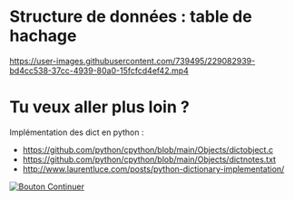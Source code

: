 Structure de données : table de hachage
==


https://user-images.githubusercontent.com/739495/229082939-bd4cc538-37cc-4939-80a0-15fcfcd4ef42.mp4



# Tu veux aller plus loin ?
Implémentation des dict en python :
- https://github.com/python/cpython/blob/main/Objects/dictobject.c
- https://github.com/python/cpython/blob/main/Objects/dictnotes.txt
- http://www.laurentluce.com/posts/python-dictionary-implementation/


[![Bouton Continuer](https://placehold.co/200x45/0969da/EFEFEF?text=Je+passe+à+la+suite)](./Structure%20de%20données%20probabiliste%20:%20Filtre%20de%20bloom.md)
